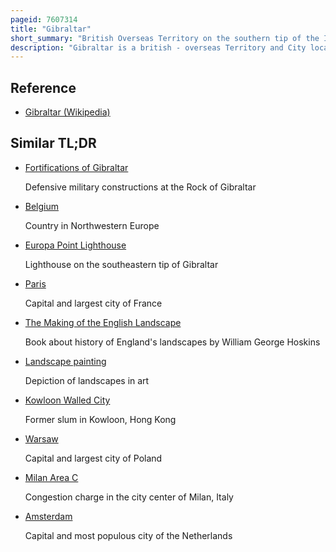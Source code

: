 ```yaml
---
pageid: 7607314
title: "Gibraltar"
short_summary: "British Overseas Territory on the southern tip of the Iberian Peninsula"
description: "Gibraltar is a british - overseas Territory and City located in the southern Tip of the iberian Peninsula. It has an area of 6. 7 Km2 and is bordered to the north by Spain. The Landscape is dominated by the Rock of Gibraltar, at the Foot of which is a densely populated Town Area, Home to some 32,688 People, primarily Gibraltarians."
---
```


## Reference

- [Gibraltar (Wikipedia)](https://en.wikipedia.org/?curid=7607314)

## Similar TL;DR

- [Fortifications of Gibraltar](/tldr/en/fortifications-of-gibraltar)

  Defensive military constructions at the Rock of Gibraltar

- [Belgium](/tldr/en/belgium)

  Country in Northwestern Europe

- [Europa Point Lighthouse](/tldr/en/europa-point-lighthouse)

  Lighthouse on the southeastern tip of Gibraltar

- [Paris](/tldr/en/paris)

  Capital and largest city of France

- [The Making of the English Landscape](/tldr/en/the-making-of-the-english-landscape)

  Book about history of England's landscapes by William George Hoskins

- [Landscape painting](/tldr/en/landscape-painting)

  Depiction of landscapes in art

- [Kowloon Walled City](/tldr/en/kowloon-walled-city)

  Former slum in Kowloon, Hong Kong

- [Warsaw](/tldr/en/warsaw)

  Capital and largest city of Poland

- [Milan Area C](/tldr/en/milan-area-c)

  Congestion charge in the city center of Milan, Italy

- [Amsterdam](/tldr/en/amsterdam)

  Capital and most populous city of the Netherlands
